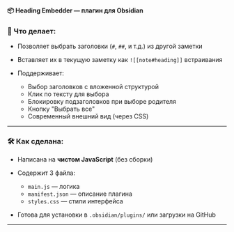 **📦 Heading Embedder — плагин для Obsidian**

### 🔧 Что делает:

* Позволяет выбрать заголовки (`#`, `##`, и т.д.) из другой заметки
* Вставляет их в текущую заметку как `![[note#heading]]` встраивания
* Поддерживает:

  * Выбор заголовков с вложенной структурой
  * Клик по тексту для выбора
  * Блокировку подзаголовков при выборе родителя
  * Кнопку "Выбрать все"
  * Современный внешний вид (через CSS)

---

### 🛠 Как сделана:

* Написана на **чистом JavaScript** (без сборки)
* Содержит 3 файла:

  * `main.js` — логика
  * `manifest.json` — описание плагина
  * `styles.css` — стили интерфейса
* Готова для установки в `.obsidian/plugins/` или загрузки на GitHub

---
